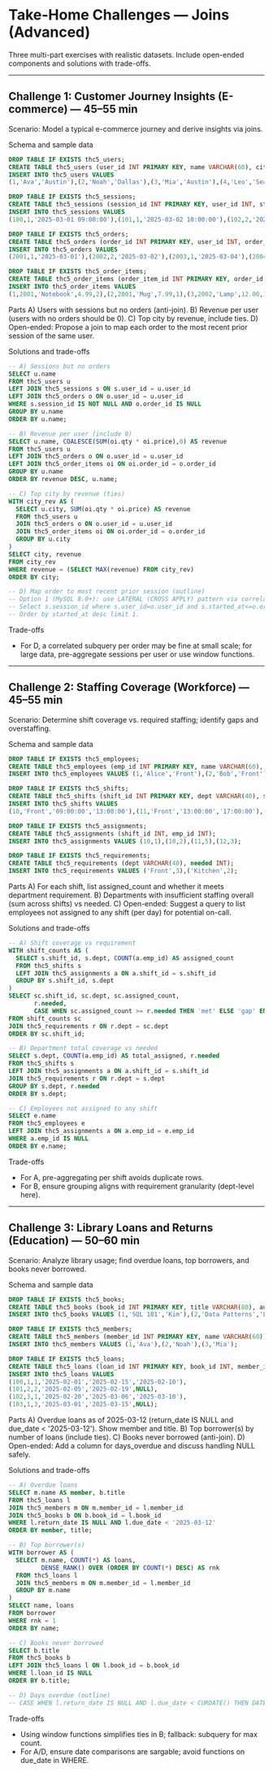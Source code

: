 # Take-Home Challenges — Joins (Advanced)

Three multi-part exercises with realistic datasets. Include open-ended components and solutions with trade-offs.

---

## Challenge 1: Customer Journey Insights (E-commerce) — 45–55 min
Scenario: Model a typical e-commerce journey and derive insights via joins.

Schema and sample data
```sql
DROP TABLE IF EXISTS thc5_users;
CREATE TABLE thc5_users (user_id INT PRIMARY KEY, name VARCHAR(60), city VARCHAR(40));
INSERT INTO thc5_users VALUES
(1,'Ava','Austin'),(2,'Noah','Dallas'),(3,'Mia','Austin'),(4,'Leo','Seattle'),(5,'Zoe','Seattle');

DROP TABLE IF EXISTS thc5_sessions;
CREATE TABLE thc5_sessions (session_id INT PRIMARY KEY, user_id INT, started_at DATETIME);
INSERT INTO thc5_sessions VALUES
(100,1,'2025-03-01 09:00:00'),(101,1,'2025-03-02 10:00:00'),(102,2,'2025-03-01 09:30:00'),(103,4,'2025-03-03 11:00:00');

DROP TABLE IF EXISTS thc5_orders;
CREATE TABLE thc5_orders (order_id INT PRIMARY KEY, user_id INT, order_date DATE);
INSERT INTO thc5_orders VALUES
(2001,1,'2025-03-01'),(2002,2,'2025-03-02'),(2003,1,'2025-03-04'),(2004,5,'2025-03-05');

DROP TABLE IF EXISTS thc5_order_items;
CREATE TABLE thc5_order_items (order_item_id INT PRIMARY KEY, order_id INT, product VARCHAR(60), price DECIMAL(7,2), qty INT);
INSERT INTO thc5_order_items VALUES
(1,2001,'Notebook',4.99,2),(2,2001,'Mug',7.99,1),(3,2002,'Lamp',12.00,1),(4,2003,'Pen',2.50,3),(5,2004,'Mug',7.99,2);
```
Parts
A) Users with sessions but no orders (anti-join).
B) Revenue per user (users with no orders should be 0).
C) Top city by revenue, include ties.
D) Open-ended: Propose a join to map each order to the most recent prior session of the same user.

Solutions and trade-offs
```sql
-- A) Sessions but no orders
SELECT u.name
FROM thc5_users u
LEFT JOIN thc5_sessions s ON s.user_id = u.user_id
LEFT JOIN thc5_orders o ON o.user_id = u.user_id
WHERE s.session_id IS NOT NULL AND o.order_id IS NULL
GROUP BY u.name
ORDER BY u.name;

-- B) Revenue per user (include 0)
SELECT u.name, COALESCE(SUM(oi.qty * oi.price),0) AS revenue
FROM thc5_users u
LEFT JOIN thc5_orders o ON o.user_id = u.user_id
LEFT JOIN thc5_order_items oi ON oi.order_id = o.order_id
GROUP BY u.name
ORDER BY revenue DESC, u.name;

-- C) Top city by revenue (ties)
WITH city_rev AS (
  SELECT u.city, SUM(oi.qty * oi.price) AS revenue
  FROM thc5_users u
  JOIN thc5_orders o ON o.user_id = u.user_id
  JOIN thc5_order_items oi ON oi.order_id = o.order_id
  GROUP BY u.city
)
SELECT city, revenue
FROM city_rev
WHERE revenue = (SELECT MAX(revenue) FROM city_rev)
ORDER BY city;

-- D) Map order to most recent prior session (outline)
-- Option 1 (MySQL 8.0+): use LATERAL (CROSS APPLY) pattern via correlated subquery
-- Select s.session_id where s.user_id=o.user_id and s.started_at<=o.order_date
-- Order by started_at desc limit 1.
```
Trade-offs
- For D, a correlated subquery per order may be fine at small scale; for large data, pre-aggregate sessions per user or use window functions.

---

## Challenge 2: Staffing Coverage (Workforce) — 45–55 min
Scenario: Determine shift coverage vs. required staffing; identify gaps and overstaffing.

Schema and sample data
```sql
DROP TABLE IF EXISTS thc5_employees;
CREATE TABLE thc5_employees (emp_id INT PRIMARY KEY, name VARCHAR(60), dept VARCHAR(40));
INSERT INTO thc5_employees VALUES (1,'Alice','Front'),(2,'Bob','Front'),(3,'Cara','Kitchen'),(4,'Drew','Kitchen'),(5,'Evan','Front');

DROP TABLE IF EXISTS thc5_shifts;
CREATE TABLE thc5_shifts (shift_id INT PRIMARY KEY, dept VARCHAR(40), start_time TIME, end_time TIME);
INSERT INTO thc5_shifts VALUES
(10,'Front','09:00:00','13:00:00'),(11,'Front','13:00:00','17:00:00'),(12,'Kitchen','09:00:00','17:00:00');

DROP TABLE IF EXISTS thc5_assignments;
CREATE TABLE thc5_assignments (shift_id INT, emp_id INT);
INSERT INTO thc5_assignments VALUES (10,1),(10,2),(11,5),(12,3);

DROP TABLE IF EXISTS thc5_requirements;
CREATE TABLE thc5_requirements (dept VARCHAR(40), needed INT);
INSERT INTO thc5_requirements VALUES ('Front',3),('Kitchen',2);
```
Parts
A) For each shift, list assigned_count and whether it meets department requirement.
B) Departments with insufficient staffing overall (sum across shifts) vs needed.
C) Open-ended: Suggest a query to list employees not assigned to any shift (per day) for potential on-call.

Solutions and trade-offs
```sql
-- A) Shift coverage vs requirement
WITH shift_counts AS (
  SELECT s.shift_id, s.dept, COUNT(a.emp_id) AS assigned_count
  FROM thc5_shifts s
  LEFT JOIN thc5_assignments a ON a.shift_id = s.shift_id
  GROUP BY s.shift_id, s.dept
)
SELECT sc.shift_id, sc.dept, sc.assigned_count,
       r.needed,
       CASE WHEN sc.assigned_count >= r.needed THEN 'met' ELSE 'gap' END AS status
FROM shift_counts sc
JOIN thc5_requirements r ON r.dept = sc.dept
ORDER BY sc.shift_id;

-- B) Department total coverage vs needed
SELECT s.dept, COUNT(a.emp_id) AS total_assigned, r.needed
FROM thc5_shifts s
LEFT JOIN thc5_assignments a ON a.shift_id = s.shift_id
JOIN thc5_requirements r ON r.dept = s.dept
GROUP BY s.dept, r.needed
ORDER BY s.dept;

-- C) Employees not assigned to any shift
SELECT e.name
FROM thc5_employees e
LEFT JOIN thc5_assignments a ON a.emp_id = e.emp_id
WHERE a.emp_id IS NULL
ORDER BY e.name;
```
Trade-offs
- For A, pre-aggregating per shift avoids duplicate rows.
- For B, ensure grouping aligns with requirement granularity (dept-level here).

---

## Challenge 3: Library Loans and Returns (Education) — 50–60 min
Scenario: Analyze library usage; find overdue loans, top borrowers, and books never borrowed.

Schema and sample data
```sql
DROP TABLE IF EXISTS thc5_books;
CREATE TABLE thc5_books (book_id INT PRIMARY KEY, title VARCHAR(80), author VARCHAR(60));
INSERT INTO thc5_books VALUES (1,'SQL 101','Kim'),(2,'Data Patterns','Lee'),(3,'Joins Deep Dive','Park'),(4,'Window Magic','Chen');

DROP TABLE IF EXISTS thc5_members;
CREATE TABLE thc5_members (member_id INT PRIMARY KEY, name VARCHAR(60));
INSERT INTO thc5_members VALUES (1,'Ava'),(2,'Noah'),(3,'Mia');

DROP TABLE IF EXISTS thc5_loans;
CREATE TABLE thc5_loans (loan_id INT PRIMARY KEY, book_id INT, member_id INT, loan_date DATE, due_date DATE, return_date DATE);
INSERT INTO thc5_loans VALUES
(100,1,1,'2025-02-01','2025-02-15','2025-02-10'),
(101,2,2,'2025-02-05','2025-02-19',NULL),
(102,3,1,'2025-02-20','2025-03-06','2025-03-10'),
(103,1,3,'2025-03-01','2025-03-15',NULL);
```
Parts
A) Overdue loans as of 2025-03-12 (return_date IS NULL and due_date < '2025-03-12'). Show member and title.
B) Top borrower(s) by number of loans (include ties).
C) Books never borrowed (anti-join).
D) Open-ended: Add a column for days_overdue and discuss handling NULL safely.

Solutions and trade-offs
```sql
-- A) Overdue loans
SELECT m.name AS member, b.title
FROM thc5_loans l
JOIN thc5_members m ON m.member_id = l.member_id
JOIN thc5_books b ON b.book_id = l.book_id
WHERE l.return_date IS NULL AND l.due_date < '2025-03-12'
ORDER BY member, title;

-- B) Top borrower(s)
WITH borrower AS (
  SELECT m.name, COUNT(*) AS loans,
         DENSE_RANK() OVER (ORDER BY COUNT(*) DESC) AS rnk
  FROM thc5_loans l
  JOIN thc5_members m ON m.member_id = l.member_id
  GROUP BY m.name
)
SELECT name, loans
FROM borrower
WHERE rnk = 1
ORDER BY name;

-- C) Books never borrowed
SELECT b.title
FROM thc5_books b
LEFT JOIN thc5_loans l ON l.book_id = b.book_id
WHERE l.loan_id IS NULL
ORDER BY b.title;

-- D) Days overdue (outline)
-- CASE WHEN l.return_date IS NULL AND l.due_date < CURDATE() THEN DATEDIFF(CURDATE(), l.due_date) ELSE 0 END AS days_overdue
```
Trade-offs
- Using window functions simplifies ties in B; fallback: subquery for max count.
- For A/D, ensure date comparisons are sargable; avoid functions on due_date in WHERE.
